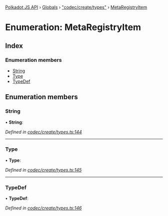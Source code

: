 [Polkadot JS API](../README.md) › [Globals](../globals.md) › ["codec/create/types"](../modules/_codec_create_types_.md) › [MetaRegistryItem](_codec_create_types_.metaregistryitem.md)

# Enumeration: MetaRegistryItem

## Index

### Enumeration members

* [String](_codec_create_types_.metaregistryitem.md#string)
* [Type](_codec_create_types_.metaregistryitem.md#type)
* [TypeDef](_codec_create_types_.metaregistryitem.md#typedef)

## Enumeration members

###  String

• **String**:

*Defined in [codec/create/types.ts:144](https://github.com/polkadot-js/api/blob/b8d4bc5c6a/packages/types/src/codec/create/types.ts#L144)*

___

###  Type

• **Type**:

*Defined in [codec/create/types.ts:145](https://github.com/polkadot-js/api/blob/b8d4bc5c6a/packages/types/src/codec/create/types.ts#L145)*

___

###  TypeDef

• **TypeDef**:

*Defined in [codec/create/types.ts:146](https://github.com/polkadot-js/api/blob/b8d4bc5c6a/packages/types/src/codec/create/types.ts#L146)*
